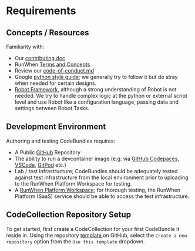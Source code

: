 # Requirements

## Concepts / Resources

Familiarity with:&#x20;

* Our [contributing doc](../cc-dev/contributing.md)
* RunWhen [Terms and Concepts](https://docs.runwhen.com/public/runwhen-platform/terms-and-concepts)
* Review our [code-of-conduct.md](../authors-program-details/code-of-conduct.md "mention")
* Google [python style guide](https://google.github.io/styleguide/pyguide.html); we generally try to follow it but do stray when needed for certain designs.
* [Robot Framework](https://robotframework.org/robotframework/latest/RobotFrameworkUserGuide.html), although a strong understanding of Robot is not needed. We try to handle complex logic at the python or external script level and use Robot like a configuration language, passing data and settings between Robot Tasks.



## Development Environment

Authoring and testing CodeBundles requires:&#x20;

* A Public [GitHub](https://www.github.com) Repository
* The ability to run a devcontainer image (e.g. via [GitHub Codepaces](https://github.com/features/codespaces), [VSCode](https://code.visualstudio.com/docs/devcontainers/containers), [GitPod](https://www.gitpod.io/) etc.)
* Lab / test infrastructure; CodeBundles should be adequately tested against test infrastructure from the local environment prior to uploading to the RunWhen Platform Workspace for testing.
* A [RunWhen Platform Workspace](https://docs.runwhen.com/public/getting-started/creating-a-runwhen-workspace); for thorough testing, the RunWhen Platform (SaaS) service should be able to access the test infrastructure.&#x20;



## CodeCollection Repository Setup

To get started, first create a CodeCollection for your first CodeBundle it reside in. Using the repository [template ](https://github.com/runwhen-contrib/codecollection-template)on GitHub, select the `Create a new repository` option from the `Use this template` dropdown.
